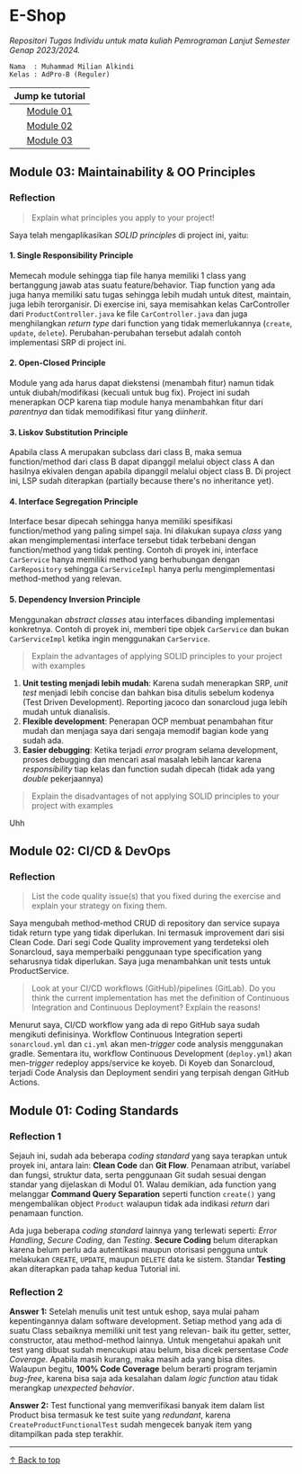 # E-Shop
*Repositori Tugas Individu untuk mata kuliah Pemrograman Lanjut Semester Genap 2023/2024.*

```credential
Nama  : Muhammad Milian Alkindi
Kelas : AdPro-B (Reguler)
```

|                    Jump ke tutorial                    |
|:------------------------------------------------------:|
|        [Module 01](#module-01-coding-standards)        |
|          [Module 02](#module-02-cicd--devops)          |
| [Module 03](#module-03-maintainability--oo-principles) |

## Module 03: Maintainability & OO Principles
### Reflection
> Explain what principles you apply to your project!

Saya telah mengaplikasikan _SOLID principles_ di project ini, yaitu:

#### 1. Single Responsibility Principle
Memecah module sehingga tiap file hanya memiliki 1 class yang bertanggung jawab atas suatu feature/behavior. Tiap function
yang ada juga hanya memiliki satu tugas sehingga lebih mudah untuk ditest, maintain, juga lebih terorganisir.
Di exercise ini, saya memisahkan kelas CarController dari `ProductController.java` ke file `CarController.java` dan juga
menghilangkan _return type_ dari function yang tidak memerlukannya (`create`, `update`, `delete`). 
Perubahan-perubahan tersebut adalah contoh implementasi SRP di project ini.

#### 2. Open-Closed Principle
Module yang ada harus dapat diekstensi (menambah fitur) namun tidak untuk diubah/modifikasi (kecuali untuk bug fix).
Project ini sudah menerapkan OCP karena tiap module hanya menambahkan fitur dari _parentnya_ dan tidak memodifikasi fitur
yang di*inherit*.

#### 3. Liskov Substitution Principle
Apabila class A merupakan subclass dari class B, maka semua function/method dari class B dapat dipanggil melalui object class A
dan hasilnya ekivalen dengan apabila dipanggil melalui object class B. Di project ini, LSP sudah diterapkan
(partially because there's no inheritance yet).

#### 4. Interface Segregation Principle
Interface besar dipecah sehingga hanya memiliki spesifikasi function/method yang paling simpel saja.
Ini dilakukan supaya _class_ yang akan mengimplementasi interface tersebut tidak terbebani dengan function/method yang tidak penting.
Contoh di proyek ini, interface `CarService` hanya memiliki method yang berhubungan dengan `CarRepository` sehingga
`CarServiceImpl` hanya perlu mengimplementasi method-method yang relevan.

#### 5. Dependency Inversion Principle
Menggunakan _abstract classes_ atau interfaces dibanding implementasi konkretnya. Contoh di proyek ini, memberi tipe objek `CarService`
dan bukan `CarServiceImpl` ketika ingin menggunakan `CarService`.

> Explain the advantages of applying SOLID principles to your project with examples

1. **Unit testing menjadi lebih mudah**: Karena sudah menerapkan SRP, _unit test_ menjadi lebih concise dan bahkan bisa ditulis sebelum kodenya (Test Driven Development). Reporting jacoco dan sonarcloud juga lebih mudah untuk dianalisis.
2. **Flexible development**: Penerapan OCP membuat penambahan fitur mudah dan menjaga saya dari sengaja memodif bagian kode yang sudah ada.
3. **Easier debugging**: Ketika terjadi _error_ program selama development, proses debugging dan mencari asal masalah lebih lancar karena _responsibility_ tiap kelas dan function sudah dipecah (tidak ada yang _double_ pekerjaannya)

> Explain the disadvantages of not applying SOLID principles to your project with examples

Uhh

## Module 02: CI/CD & DevOps
### Reflection
> List the code quality issue(s) that you fixed during the exercise and explain your strategy on fixing them.

Saya mengubah method-method CRUD di repository dan service supaya tidak return type yang tidak diperlukan.
Ini termasuk improvement dari sisi Clean Code.
Dari segi Code Quality improvement yang terdeteksi oleh Sonarcloud, saya memperbaiki penggunaan type specification
yang seharusnya tidak diperlukan.
Saya juga menambahkan unit tests untuk ProductService.


> Look at your CI/CD workflows (GitHub)/pipelines (GitLab). 
> Do you think the current implementation has met the definition of Continuous Integration and Continuous Deployment? 
> Explain the reasons!

Menurut saya, CI/CD workflow yang ada di repo GitHub saya sudah mengikuti definisinya.
Workflow Continuous Integration seperti `sonarcloud.yml` dan `ci.yml` akan men-_trigger_ code analysis menggunakan gradle.
Sementara itu, workflow Continuous Development (`deploy.yml`) akan men-_trigger_ redeploy apps/service ke koyeb.
Di Koyeb dan Sonarcloud, terjadi Code Analysis dan Deployment sendiri yang terpisah dengan GitHub Actions.

## Module 01: Coding Standards
### Reflection 1
Sejauh ini, sudah ada beberapa _coding standard_ yang saya terapkan untuk proyek ini, antara lain:
**Clean Code** dan **Git Flow**. Penamaan atribut, variabel dan fungsi, struktur data, serta penggunaan Git
sudah sesuai dengan standar yang dijelaskan di Modul 01. Walau demikian, ada function yang melanggar **Command Query Separation**
seperti function `create()` yang mengembalikan object `Product` walaupun tidak ada indikasi _return_ dari penamaan function.

Ada juga beberapa _coding standard_ lainnya yang terlewati seperti: _Error Handling_, _Secure Coding_, dan _Testing_.
**Secure Coding** belum diterapkan karena belum perlu ada autentikasi maupun otorisasi pengguna
untuk melakukan `CREATE`, `UPDATE`, maupun `DELETE` data ke sistem. 
Standar **Testing** akan diterapkan pada tahap kedua Tutorial ini.

### Reflection 2
**Answer 1:**
Setelah menulis unit test untuk eshop, saya mulai paham kepentingannya dalam software development.
Setiap method yang ada di suatu Class sebaiknya memiliki unit test yang relevan- baik itu getter, setter, constructor, 
atau method-method lainnya.
Untuk mengetahui apakah unit test yang dibuat sudah mencukupi atau belum, bisa dicek persentase _Code Coverage_.
Apabila masih kurang, maka masih ada yang bisa dites. Walaupun begitu, **100% Code Coverage** belum berarti program
terjamin _bug-free_, karena bisa saja ada kesalahan dalam _logic function_ atau tidak merangkap _unexpected behavior_.

**Answer 2:**
Test functional yang memverifikasi banyak item dalam list Product bisa termasuk ke test suite yang _redundant_, karena
`CreateProductFunctionalTest` sudah mengecek banyak item yang ditampilkan pada step terakhir.

---
[↑ Back to top](#e-shop)